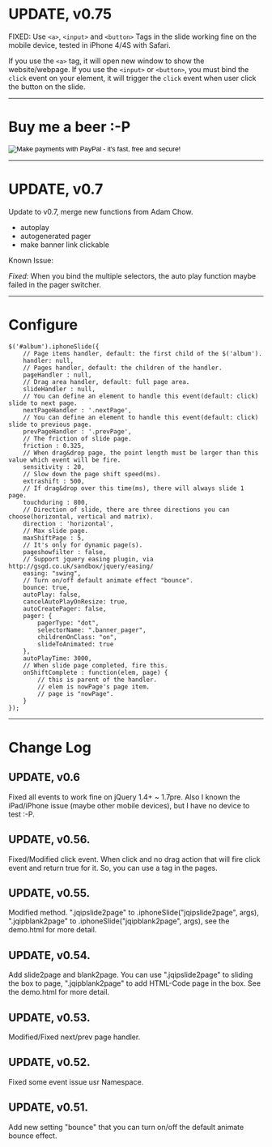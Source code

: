 # UPDATE, v0.75 #

FIXED: Use `<a>`, `<input>` and `<button>` Tags in the slide working fine on the mobile device, tested in iPhone 4/4S with Safari.

If you use the `<a>` tag, it will open new window to show the website/webpage. If you use the `<input>` or `<button>`, you must bind the `click` event on your element, it will trigger the `click` event when user click the button on the slide.

---------------------------------------

# Buy me a beer :-P #

<form name="_xclick" action="https://www.paypal.com/cgi-bin/webscr" method="post">
<input type="hidden" name="cmd" value="_xclick" />
<input type="hidden" name="business" value="hinablue@gmail.com" />
<input type="hidden" name="item_name" value="jQ iPhone Slide" />
<input type="hidden" name="currency_code" value="USD" />
<input type="hidden" name="amount" value="" />
<input type="image" src="http://www.paypal.com/en_US/i/btn/btn_donate_LG.gif" border="0" name="submit" alt="Make payments with PayPal - it's fast, free and secure!" />
</form>


---------------------------------------

# UPDATE, v0.7 #

Update to v0.7, merge new functions from Adam Chow.

* autoplay
* autogenerated pager
* make banner link clickable

Known Issue:

*Fixed:* When you bind the multiple selectors, the auto play function maybe failed in the pager switcher.

---------------------------------------

# Configure #

```
$('#album').iphoneSlide({
    // Page items handler, default: the first child of the $('album').
    handler: null,
    // Pages handler, default: the children of the handler.
    pageHandler : null,
    // Drag area handler, default: full page area.
    slideHandler : null,
    // You can define an element to handle this event(default: click) slide to next page.
    nextPageHandler : '.nextPage',
    // You can define an element to handle this event(default: click) slide to previous page.
    prevPageHandler : '.prevPage',
    // The friction of slide page.
    friction : 0.325,
    // When drag&drop page, the point length must be larger than this value which event will be fire.
    sensitivity : 20,
    // Slow down the page shift speed(ms).
    extrashift : 500,
    // If drag&drop over this time(ms), there will always slide 1 page.
    touchduring : 800,
    // Direction of slide, there are three directions you can choose(horizontal, vertical and matrix).
    direction : 'horizontal',
    // Max slide page.
    maxShiftPage : 5,
    // It's only for dynamic page(s).
    pageshowfilter : false,
    // Support jquery easing plugin, via http://gsgd.co.uk/sandbox/jquery/easing/
    easing: "swing",
    // Turn on/off default animate effect "bounce".
    bounce: true,
	autoPlay: false,
	cancelAutoPlayOnResize: true,
    autoCreatePager: false,
	pager: {
		pagerType: "dot",
        selectorName: ".banner_pager",
        childrenOnClass: "on",
		slideToAnimated: true
	},
	autoPlayTime: 3000,
    // When slide page completed, fire this.
    onShiftComplete : function(elem, page) {
        // this is parent of the handler.
        // elem is nowPage's page item.
        // page is "nowPage".
    }
});
```

---------------------------------------

# Change Log #

## UPDATE, v0.6 ##

Fixed all events to work fine on jQuery 1.4+ ~ 1.7pre. Also I known the iPad/iPhone issue (maybe other mobile devices), but I have no device to test :-P.

## UPDATE, v0.56. ##

Fixed/Modified click event. When click and no drag action that will fire click event and return true for it. So, you can use a tag in the pages.

## UPDATE, v0.55. ##

Modified method. ".jqipslide2page" to .iphoneSlide("jqipslide2page", args), ".jqipblank2page" to .iphoneSlide("jqipblank2page", args), see the demo.html for more detail.

## UPDATE, v0.54. ##

Add slide2page and blank2page. You can use ".jqipslide2page" to sliding the box to page, ".jqipblank2page" to add HTML-Code page in the box. See the demo.html for more detail.

## UPDATE, v0.53. ##

Modified/Fixed next/prev page handler.

## UPDATE, v0.52. ##

Fixed some event issue usr Namespace.

## UPDATE, v0.51. ##

Add new setting "bounce" that you can turn on/off the default animate bounce effect.
